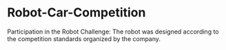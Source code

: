 # Robot-Car-Competition
Participation in the Robot Challenge: The robot was designed according to the competition standards organized by the company.
